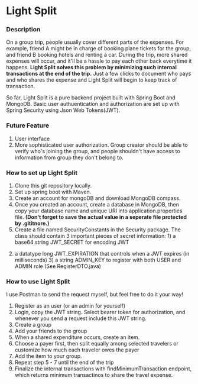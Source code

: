 # Light Split
### Description
On a group trip, people usually cover different parts of the expenses. For example, friend A might be in charge of booking plane tickets for the group, and friend B 
booking hotels and renting a car. During the trip, more shared expenses will occur, and it'll be a hassle to pay each other back everytime it happens. **Light Split solves this
problem by minimizing such internal transactions at the end of the trip.** Just a few clicks to document who pays and who shares the expense and Light Split will begin to keep track 
of transaction.

So far, Light Split is a pure backend project built with Spring Boot and MongoDB. Basic user authuentication and authorization are set up with Spring Security using Json Web Tokens(JWT). 

### Future Feature 
1. User interface 
2. More sophisticated user authorization. Group creator should be able to verify who's joining the group, and people shouldn't have access to information from group they don't belong to. 

### How to set up Light Split
1. Clone this git repository locally.
2. Set up spring boot with Maven. 
3. Create an account for mongoDB and download MongoDB compass.
4. Once you created an account, create a database in MongoDB, then copy your database name and unique URI into application.properties file. **(Don't forget to save the actual value in a seperate file protected by .gititnore.)**
5. Create a file named SecurityConstants in the Security package. The class should contain 3 important pieces of secret information: 1) a base64 string JWT_SECRET for encoding JWT
2) a datatype long JWT_EXPIRATION that controls when a JWT expires (in milliseconds) 3) a string ADMIN_KEY to register with both USER and ADMIN role (See RegisterDTO.java)

### How to use Light Split 
I use Postman to send the request myself, but feel free to do it your way!
1. Register as an user (or an admin for yourself)
2. Login, copy the JWT string. Select bearer token for authorization, and whenever you send a request include this JWT string. 
3. Create a group
4. Add your friends to the group
5. When a shared expenditure occurs, create an item.
6. Choose a payer first, then split equally among selected travelers or customize how much each traveler owes the payer
7. Add the item to your group.
8. Repeat step 5 - 7 until the end of the trip
9. Finalize the internal transactions with findMinimumTransaction endpoint, which returns minimum transactinos to share the travel expense. 



